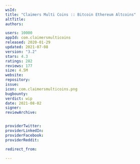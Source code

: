 ```yaml
---
wsId: 
title: "Claimers Multi Coins :: Bitcoin Ethereum Altcoins"
altTitle: 
authors:

users: 10000
appId: com.claimersmulticoins
released: 2020-01-29
updated: 2021-07-08
version: "3.2"
stars: 4.3
ratings: 282
reviews: 177
size: 4.5M
website: 
repository: 
issue: 
icon: com.claimersmulticoins.png
bugbounty: 
verdict: wip
date: 2021-08-02
signer: 
reviewArchive:


providerTwitter: 
providerLinkedIn: 
providerFacebook: 
providerReddit: 

redirect_from:

---
```



